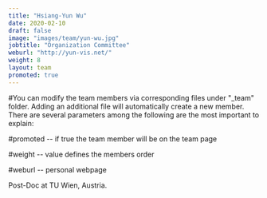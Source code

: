 ```yaml
---
title: "Hsiang-Yun Wu"
date: 2020-02-10
draft: false
image: "images/team/yun-wu.jpg"
jobtitle: "Organization Committee"
weburl: "http://yun-vis.net/"
weight: 8
layout: team
promoted: true
---
```


#You can modify the team members via corresponding files under "_team" folder. Adding an additional file will automatically create a new member. There are several parameters among the following are the most important to explain: 

#promoted -- if true the team member will be on the team page

#weight -- value defines the members order

#weburl -- personal webpage


Post-Doc at TU Wien, Austria. 